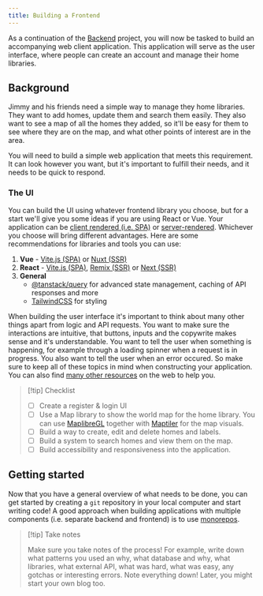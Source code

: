 ```yaml
---
title: Building a Frontend
---
```


As a continuation of the [Backend](/backend/building-a-backend) project, you will now be tasked to build an accompanying web client application. This application will serve as the user interface, where people can create an account and manage their home libraries.

## Background

Jimmy and his friends need a simple way to manage they home libraries. They want to add homes, update them and search them easily. They also want to see a map of all the homes they added, so it'll be easy for them to see where they are on the map, and what other points of interest are in the area.

You will need to build a simple web application that meets this requirement. It can look however you want, but it's important to fulfill their needs, and it needs to be quick to respond.

### The UI

You can build the UI using whatever frontend library you choose, but for a start we'll give you some ideas if you are using React or Vue. Your application can be [client rendered (i.e. SPA)](/frontend/rendering#SPA) or [server-rendered](/frontend/rendering#SSR). Whichever you choose will bring different advantages. Here are some recommendations for libraries and tools you can use:

1. **Vue** - [Vite.js (SPA)](https://vuejs.org/guide/quick-start.html) or [Nuxt (SSR)](https://nuxt.com/)
2. **React** - [Vite.js (SPA)](https://vitejs.dev/guide/#scaffolding-your-first-vite-project), [Remix (SSR)](https://remix.run/) or [Next (SSR)](https://nextjs.org/)
3. **General**
   - [@tanstack/query](https://tanstack.com/query/v5/docs/framework/vue/overview) for advanced state management, caching of API responses and more
   - [TailwindCSS](https://tailwindcss.com) for styling

When building the user interface it's important to think about many other things apart from logic and API requests. You want to make sure the interactions are intuitive, that buttons, inputs and the copywrite makes sense and it's understandable. You want to tell the user when something is happening, for example through a loading spinner when a request is in progress. You also want to tell the user when an error occured. So make sure to keep all of these topics in mind when constructing your application. You can also find [many other resources](https://github.com/codingknite/frontend-development) on the web to help you.

> [!tip] Checklist
>
> - [ ] Create a register & login UI
> - [ ] Use a Map library to show the world map for the home library. You can use [MaplibreGL](https://maplibre.org/) together with [Maptiler](https://www.maptiler.com/) for the map visuals.
> - [ ] Build a way to create, edit and delete homes and labels.
> - [ ] Build a system to search homes and view them on the map.
> - [ ] Build accessibility and responsiveness into the application.

## Getting started

Now that you have a general overview of what needs to be done, you can get started by creating a `git` repository in your local computer and start writing code! A good approach when building applications with multiple components (i.e. separate backend and frontend) is to use [monorepos](/advanced/monorepos).

> [!tip] Take notes
>
> Make sure you take notes of the process! For example, write down what patterns you used an why, what database and why, what libraries, what external API, what was hard, what was easy, any gotchas or interesting errors. Note everything down! Later, you might start your own blog too.